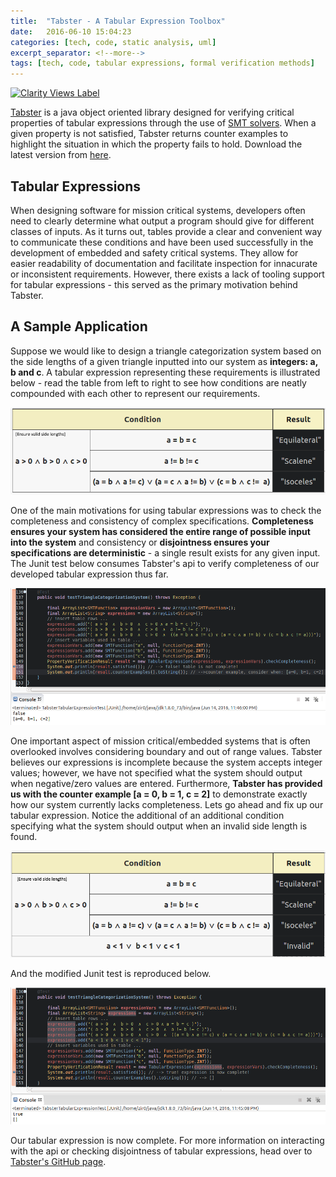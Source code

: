 ```yaml
---
title:  "Tabster - A Tabular Expression Toolbox"
date:   2016-06-10 15:04:23
categories: [tech, code, static analysis, uml]
excerpt_separator: <!--more-->
tags: [tech, code, tabular expressions, formal verification methods]
---
```

[![Clarity Views Label](http://clarityviews.com/badge)](http://clarityviews.com/github/clarity-team/tabster?projectName=tabster)
<!--more-->

[Tabster](https://github.com/Zir0-93/tabster) is a java object oriented library designed for verifying critical properties of tabular expressions through the use of [SMT solvers](https://en.wikipedia.org/wiki/Satisfiability_modulo_theories). When a given property is not satisfied, Tabster returns counter examples to highlight the situation in which the property fails to hold. Download the latest version from [here](https://github.com/Zir0-93/tabster/releases).

## Tabular Expressions

When designing software for mission critical systems, developers often need to clearly determine what output a program should give for different classes of inputs. As it turns out, tables provide a clear and convenient way to communicate these conditions and have been used successfully in the development of embedded and safety critical systems. They allow for easier readability of documentation and facilitate inspection for innacurate or inconsistent requirements. However, there exists a lack of tooling support for tabular expressions - this served as the primary motivation behind Tabster.

## A Sample Application

Suppose we would like to design a triangle categorization system based on the side lengths of a given triangle inputted into our system as **integers: a, b and c**. A tabular expression representing these requirements is illustrated below - read the table from left to right to see how conditions are neatly compounded with each other to represent our requirements. 

    
![incompleteTabularExpression](/images/incomplete.png)

One of the main motivations for using tabular expressions was to check the completeness and consistency of complex specifications. **Completeness ensures your system has considered the entire range of possible input into the system** and consistency or **disjointness ensures your specifications are deterministic** - a single result exists for any given input. The Junit test below consumes Tabster's api to verify completeness of our developed tabular expression thus far.

![code1](/images/code1.PNG)

One important aspect of mission critical/embedded systems that is often overlooked involves considering boundary and out of range values. Tabster believes our expressions is incomplete because the system accepts integer values; however, we have not specified what the system should output when negative/zero values are entered. Furthermore, **Tabster has provided us with the counter example [a = 0, b = 1, c = 2]** to demonstrate exactly how our system currently lacks completeness. Lets go ahead and fix up our tabular expression. Notice the additional of an additional condition specifying what the system should output when an invalid side length is found.

![incompleteTabularExpression](/images/complete.PNG)

And the modified Junit test is reproduced below.

![code2](/images/code2.PNG)

Our tabular expression is now complete. For more information on interacting with the api or checking disjointness of tabular expressions, head over to [Tabster's GitHub page](https://github.com/Zir0-93/tabster).
